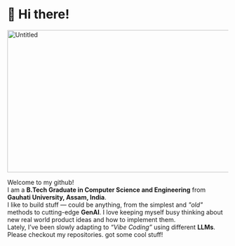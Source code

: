 # 👋 Hi there!
<img width="576" height="324" alt="Untitled" src="https://github.com/user-attachments/assets/bfb562ec-3e22-4d5d-87ac-b51b4970a564" />

Welcome to my github!  
I am a **B.Tech Graduate in Computer Science and Engineering** from **Gauhati University, Assam, India**.  
I like to build stuff — could be anything, from the simplest and *"old"* methods to cutting-edge **GenAI**.
I love keeping myself busy thinking about new real world product ideas and how to implement them.  
Lately, I’ve been slowly adapting to *“Vibe Coding”* using different **LLMs**.  
Please checkout my repositories. got some cool stuff!
